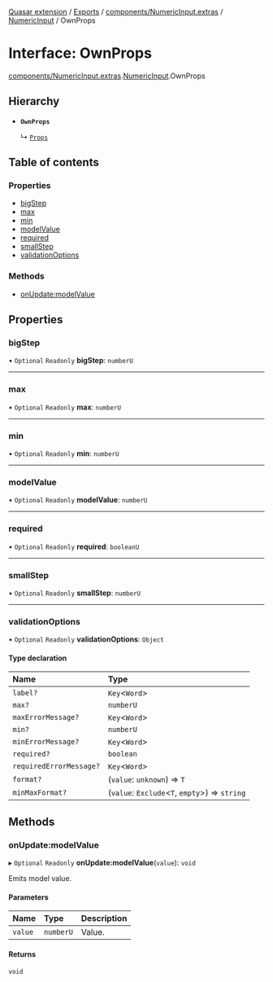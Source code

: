 [Quasar extension](../index.md) / [Exports](../modules.md) / [components/NumericInput.extras](../modules/components_NumericInput_extras.md) / [NumericInput](../modules/components_NumericInput_extras.NumericInput.md) / OwnProps

# Interface: OwnProps

[components/NumericInput.extras](../modules/components_NumericInput_extras.md).[NumericInput](../modules/components_NumericInput_extras.NumericInput.md).OwnProps

## Hierarchy

- **`OwnProps`**

  ↳ [`Props`](components_NumericInput_extras.NumericInput.Props.md)

## Table of contents

### Properties

- [bigStep](components_NumericInput_extras.NumericInput.OwnProps.md#bigstep)
- [max](components_NumericInput_extras.NumericInput.OwnProps.md#max)
- [min](components_NumericInput_extras.NumericInput.OwnProps.md#min)
- [modelValue](components_NumericInput_extras.NumericInput.OwnProps.md#modelvalue)
- [required](components_NumericInput_extras.NumericInput.OwnProps.md#required)
- [smallStep](components_NumericInput_extras.NumericInput.OwnProps.md#smallstep)
- [validationOptions](components_NumericInput_extras.NumericInput.OwnProps.md#validationoptions)

### Methods

- [onUpdate:modelValue](components_NumericInput_extras.NumericInput.OwnProps.md#onupdate:modelvalue)

## Properties

### bigStep

• `Optional` `Readonly` **bigStep**: `numberU`

___

### max

• `Optional` `Readonly` **max**: `numberU`

___

### min

• `Optional` `Readonly` **min**: `numberU`

___

### modelValue

• `Optional` `Readonly` **modelValue**: `numberU`

___

### required

• `Optional` `Readonly` **required**: `booleanU`

___

### smallStep

• `Optional` `Readonly` **smallStep**: `numberU`

___

### validationOptions

• `Optional` `Readonly` **validationOptions**: `Object`

#### Type declaration

| Name | Type |
| :------ | :------ |
| `label?` | `Key`<`Word`\> |
| `max?` | `numberU` |
| `maxErrorMessage?` | `Key`<`Word`\> |
| `min?` | `numberU` |
| `minErrorMessage?` | `Key`<`Word`\> |
| `required?` | `boolean` |
| `requiredErrorMessage?` | `Key`<`Word`\> |
| `format?` | (`value`: `unknown`) => `T` |
| `minMaxFormat?` | (`value`: `Exclude`<`T`, `empty`\>) => `string` |

## Methods

### onUpdate:modelValue

▸ `Optional` `Readonly` **onUpdate:modelValue**(`value`): `void`

Emits model value.

#### Parameters

| Name | Type | Description |
| :------ | :------ | :------ |
| `value` | `numberU` | Value. |

#### Returns

`void`

